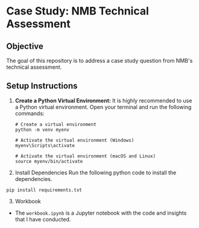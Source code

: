 # Case Study: NMB Technical Assessment

## Objective

The goal of this repository is to address a case study question from NMB's technical assessment.

## Setup Instructions

1. **Create a Python Virtual Environment:**
   It is highly recommended to use a Python virtual environment. Open your terminal and run the following commands:

   ```
   # Create a virtual environment 
   python -m venv myenv

   # Activate the virtual environment (Windows)
   myenv\Scripts\activate

   # Activate the virtual environment (macOS and Linux)
   source myenv/bin/activate
    ```

2. Install Dependencies
Run the following python code to install the dependencies.
```
pip install requirements.txt
```

3. Workbook
- The `workbook.ipynb` is a Jupyter notebook with the code and insights that I have conducted.